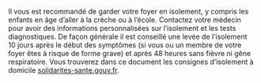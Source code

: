 Il vous est recommandé de garder votre foyer en isolement,
y compris les enfants en âge d’aller à la crèche ou à l’école.
Contactez votre médecin pour avoir des informations
personnalisées sur l’isolement et les tests diagnostiques.
De façon générale il est conseillé une levée de l’isolement
10 jours après le début des symptômes (si vous ou un membre
de votre foyer êtes à risque de forme grave) et après 48 heures
sans fièvre ni gêne respiratoire.
Vous trouverez dans ce document les consignes d’isolement
à domicile 
[solidarites-sante.gouv.fr](https://solidarites-sante.gouv.fr/IMG/pdf/covid19_fiche_patients-2.pdf).
